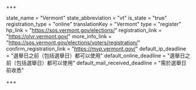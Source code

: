 +++

state_name = "Vermont"
state_abbreviation = "vt"
is_state = "true"
registration_type = "online"
translationKey = "Vermont"
type = "register"
hp_link = "https://sos.vermont.gov/elections/"
registration_link = "https://olvr.vermont.gov/"
more_info_link = "https://sos.vermont.gov/elections/voters/registration/"
confirm_registration_link = "https://mvp.vermont.gov/"
default_ip_deadline = "選舉日之前（包括選舉日）都可以使用"
default_online_deadline = "選舉日之前（包括選舉日）都可以使用"
default_mail_received_deadline = "需於選舉日前收悉"

+++